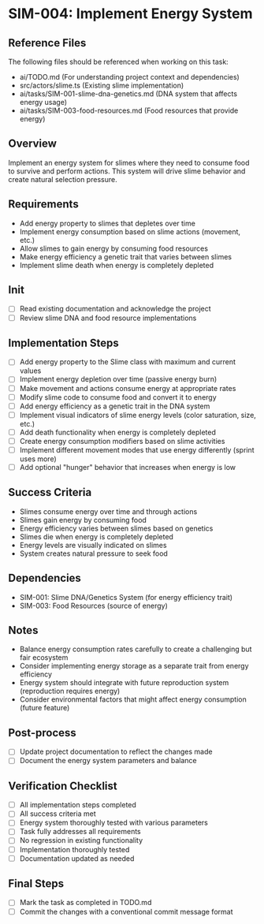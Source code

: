 # SIM-004: Implement Energy System

## Reference Files
The following files should be referenced when working on this task:
- ai/TODO.md (For understanding project context and dependencies)
- src/actors/slime.ts (Existing slime implementation)
- ai/tasks/SIM-001-slime-dna-genetics.md (DNA system that affects energy usage)
- ai/tasks/SIM-003-food-resources.md (Food resources that provide energy)

## Overview
Implement an energy system for slimes where they need to consume food to survive and perform actions. This system will drive slime behavior and create natural selection pressure.

## Requirements
- Add energy property to slimes that depletes over time
- Implement energy consumption based on slime actions (movement, etc.)
- Allow slimes to gain energy by consuming food resources
- Make energy efficiency a genetic trait that varies between slimes
- Implement slime death when energy is completely depleted

## Init
- [ ] Read existing documentation and acknowledge the project
- [ ] Review slime DNA and food resource implementations

## Implementation Steps
- [ ] Add energy property to the Slime class with maximum and current values
- [ ] Implement energy depletion over time (passive energy burn)
- [ ] Make movement and actions consume energy at appropriate rates
- [ ] Modify slime code to consume food and convert it to energy
- [ ] Add energy efficiency as a genetic trait in the DNA system
- [ ] Implement visual indicators of slime energy levels (color saturation, size, etc.)
- [ ] Add death functionality when energy is completely depleted
- [ ] Create energy consumption modifiers based on slime activities
- [ ] Implement different movement modes that use energy differently (sprint uses more)
- [ ] Add optional "hunger" behavior that increases when energy is low

## Success Criteria
- Slimes consume energy over time and through actions
- Slimes gain energy by consuming food
- Energy efficiency varies between slimes based on genetics
- Slimes die when energy is completely depleted
- Energy levels are visually indicated on slimes
- System creates natural pressure to seek food

## Dependencies
- SIM-001: Slime DNA/Genetics System (for energy efficiency trait)
- SIM-003: Food Resources (source of energy)

## Notes
- Balance energy consumption rates carefully to create a challenging but fair ecosystem
- Consider implementing energy storage as a separate trait from energy efficiency
- Energy system should integrate with future reproduction system (reproduction requires energy)
- Consider environmental factors that might affect energy consumption (future feature)

## Post-process
- [ ] Update project documentation to reflect the changes made
- [ ] Document the energy system parameters and balance

## Verification Checklist
- [ ] All implementation steps completed
- [ ] All success criteria met
- [ ] Energy system thoroughly tested with various parameters
- [ ] Task fully addresses all requirements
- [ ] No regression in existing functionality
- [ ] Implementation thoroughly tested
- [ ] Documentation updated as needed

## Final Steps
- [ ] Mark the task as completed in TODO.md
- [ ] Commit the changes with a conventional commit message format 